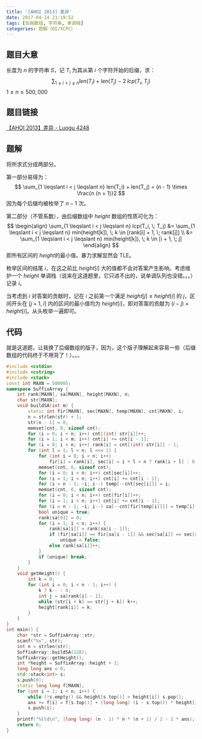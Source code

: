 ```yaml
---
title: '[AHOI 2013] 差异'
date: 2017-04-14 21:19:52
tags: [后缀数组, 字符串, 单调栈]
categories: 题解（OI/XCPC）
---
```


## 题目大意

长度为 $n$ 的字符串 $S$，记 $T_i$ 为其从第 $i$ 个字符开始的后缀，求：
$$
\sum_{1 \leqslant i < j \leqslant n} len(T_i) + len(T_j) - 2 \; lcp(T_i, \; T_j)
$$
$1 \leqslant n \leqslant 500,000$

## 题目链接

[【AHOI 2013】差异 - Luogu 4248](https://www.luogu.com.cn/problem/P4248)

<!-- more -->

## 题解

将所求式分成两部分。

第一部分易得为：
$$
\sum_{1 \leqslant i < j \leqslant n} len(T_i) + len(T_j) = (n - 1) \times \frac{n (n + 1)}2
$$
因为每个后缀均被枚举了 $n - 1$ 次。

第二部分（不管系数），由后缀数组中 $height$ 数组的性质可化为：
$$
\begin{align}
\sum_{1 \leqslant i < j \leqslant n} lcp(T_i, \; T_j) &= \sum_{1 \leqslant i < j \leqslant n} min(height[k]), \; k \in [rank[i] + 1, \; rank[j]] \\
&= \sum_{1 \leqslant i < j \leqslant n} min(height[k]), \; k \in [i + 1, \; j]
\end{align}
$$
即所有区间的 $ height$的最小值。暴力求解显然会 TLE。

枚举区间的结尾 $i$，在这之前比 $height[i]$ 大的值都不会对答案产生影响，考虑维护一个 $height$ 单调栈（说来在这道题里，它只进不出的，说单调队列也没错。。。）记录 $i$。

当考虑到 $i$ 对答案的贡献时，记在 $i$ 之前第一个满足 $height[j] \leqslant height[i]$ 的 $j$，区间开头在 $[j + 1, \; i]$ 内的区间的最小值均为 $height[i]$，即对答案的贡献为 $(i - j) \times height[i]$。从头枚举一遍即可。

## 代码

就是这道题，让我换了后缀数组的版子，因为，这个版子理解起来容易一些（后缀数组的代码终于不用背了！）。。。

```c++
#include <cstdio>
#include <cstring>
#include <stack>
const int MAXN = 500005;
namespace SuffixArray {
    int rank[MAXN], sa[MAXN], height[MAXN], n;
    char str[MAXN];
    void buildSA(int m) {
        static int fir[MAXN], sec[MAXN], temp[MAXN], cnt[MAXN], i;
        n = strlen(str) + 1;
        str[n - 1] = 0;
        memset(cnt, 0, sizeof cnt);
        for (i = 0; i < n; i++) cnt[(int) str[i]]++;
        for (i = 1; i < m; i++) cnt[i] += cnt[i - 1];
        for (i = 0; i < n; i++) rank[i] = cnt[(int) str[i]] - 1;
        for (int l = 1; l < n; l <<= 1) {
            for (int i = 0; i < n; i++)
                fir[i] = rank[i], sec[i] = i + l < n ? rank[i + l] : 0;
            memset(cnt, 0, sizeof cnt);
            for (i = 0; i < n; i++) cnt[sec[i]]++;
            for (i = 1; i < n; i++) cnt[i] += cnt[i - 1];
            for (i = n - 1; ~i; i--) temp[--cnt[sec[i]]] = i;
            memset(cnt, 0, sizeof cnt);
            for (i = 0; i < n; i++) cnt[fir[i]]++;
            for (i = 1; i < n; i++) cnt[i] += cnt[i - 1];
            for (i = n - 1; ~i; i--) sa[--cnt[fir[temp[i]]]] = temp[i];
            bool unique = true;
            rank[sa[0]] = 0;
            for (i = 1; i < n; i++) {
                rank[sa[i]] = rank[sa[i - 1]];
                if (fir[sa[i]] == fir[sa[i - 1]] && sec[sa[i]] == sec[sa[i - 1]]) 
                    unique = false;
                else rank[sa[i]]++;
            }
            if (unique) break;
        }
    }
    void getHeight() {
        int k = 0;
        for (int i = 0; i < n - 1; i++) {
            k ? k-- : 0;
            int j = sa[rank[i] - 1];
            while (str[i + k] == str[j + k]) k++;
            height[rank[i]] = k;
        }
    }
}
int main() {
    char *str = SuffixArray::str;
    scanf("%s", str);
    int n = strlen(str);
    SuffixArray::buildSA(128);
    SuffixArray::getHeight();
    int *height = SuffixArray::height + 1;
    long long ans = 0;
    std::stack<int> s;
    s.push(0);
    static long long f[MAXN];
    for (int i = 1; i < n; i++) {
        while (!s.empty() && height[s.top()] > height[i]) s.pop();
        ans += f[i] = f[s.top()] + (long long) (i - s.top()) * height[i];
        s.push(i);
    }
    printf("%lld\n", (long long) (n - 1) * n * (n + 1) / 2 - 2 * ans);
    return 0;
}
```